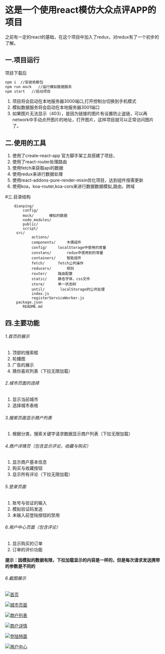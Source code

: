 # 这是一个使用react模仿大众点评APP的项目

之前有一定的react的基础，在这个项目中加入了redux，对redux有了一个初步的了解。


## 一.项目运行
项目下载后
   ```markdown
 npm i	//安装依赖包
 npm run mock	//运行模拟数据服务
npm start	//启动项目
```
1. 项目将会启动在本地服务器3000端口,打开控制台切换到手机模式
2. 模拟数据服务将会启动在本地服务器3001端口
3. 如果图片无法显示（403），是因为链接的图片有设置防止盗链，可以再network中手动点开图片的地址，打开图片，这样项目就可以正常访问图片了。

## 二.使用的工具
1. 使用了create-react-app 官方脚手架工具搭建了项目，
2. 使用了react-router处理路由
3. 使用fetch来获取api的数据
4. 使用redux来进行数据处理
5. 使用react-addons-pure-render-mixin优化项目，达到组件按需更新
6. 使用koa，koa-router,koa-cors来进行数据数据模拟,路由，跨域

#三.目录结构
```
    dianping/
    	config/
    	mock/		模拟的数据
    	node_modules/
    	public/
    	script/
   	 src/
    		actions/
    		components/		木偶组件
    		config/		localStorage中使用的常量
    		constans/		redux中使用到的常量
    		containers/		智能组件
    		fetch/		fetch公共操作
    		reducers/		规则
    		router/		路由配置
    		static/		静态字体，css文件
    		store/		单一状态树
    		until/		 localStorage的公共处理
    		index.js
			registerServiceWorker.js
   	 package.json
    	README.md
 ```
    
## 四.主要功能
###### 1.首页的展示
1. 顶部的搜索框
2. 轮播图
3. 广告的展示
4.  猜你喜欢列表（下拉无限加载）

###### 2.城市页面的选择
1. 显示当前城市
2. 选择城市表格

###### 3.搜索页面显示商户列表
1. 根据分类，搜索关键字请求数据显示商户列表（下拉无限加载）

###### 4.商户详情页（包含显示评论，收藏与购买）
1. 显示商户基本信息
2. 购买与收藏按钮
3. 显示所有评论（下拉无限加载）

###### 5.登录页面
1. 账号与验证的输入
2. 模拟验证码发送
3. 未输入前登陆按钮的禁用

###### 6.用户中心页面（包含评论）
1. 显示购买的订单
2. 订单的评价功能

**提示：因模拟的数据有限，下拉加载显示的内容是一样的，但是每次请求发送携带的参数是不同的**

###### 6.截图展示

[![首页](http://wx3.sinaimg.cn/mw690/85eda507gy1fj0zlht0iij20d60n9my5.jpg "首页")](http://wx3.sinaimg.cn/mw690/85eda507gy1fj0zlht0iij20d60n9my5.jpg "首页")

[![城市页面](http://wx2.sinaimg.cn/mw690/85eda507gy1fj0zljjfvmj20dc0n5gli.jpg "城市页面")](http://wx2.sinaimg.cn/mw690/85eda507gy1fj0zljjfvmj20dc0n5gli.jpg "城市页面")

[![商户列表](http://wx2.sinaimg.cn/mw690/85eda507gy1fj0zlidzv2j20d70n70ty.jpg "商户列表")](http://wx2.sinaimg.cn/mw690/85eda507gy1fj0zlidzv2j20d70n70ty.jpg "商户列表")

[![商户详情](http://wx1.sinaimg.cn/mw690/85eda507gy1fj0zlivkg2j20d30n8gm8.jpg "商户详情")](http://wx1.sinaimg.cn/mw690/85eda507gy1fj0zlivkg2j20d30n8gm8.jpg "商户详情")

[![登陆特面](http://wx4.sinaimg.cn/mw690/85eda507gy1fj0zlkh07aj20d10n53yb.jpg "登陆特面")](http://wx4.sinaimg.cn/mw690/85eda507gy1fj0zlkh07aj20d10n53yb.jpg "登陆特面")

[![用户中心](http://wx3.sinaimg.cn/mw690/85eda507gy1fj0zlktsctj20d20n73zc.jpg "用户中心")](http://wx3.sinaimg.cn/mw690/85eda507gy1fj0zlktsctj20d20n73zc.jpg "用户中心")